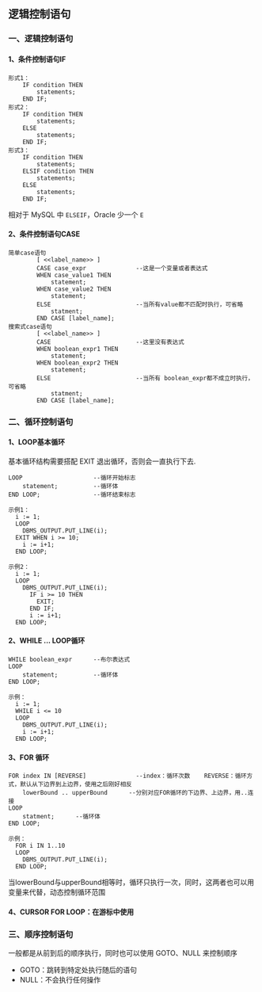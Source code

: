 ## 逻辑控制语句
### 一、逻辑控制语句
#### 1、条件控制语句IF
```
形式1：
    IF condition THEN
        statements;
    END IF;
形式2：
    IF condition THEN
        statements;
    ELSE
        statements;
    END IF;
形式3：
    IF condition THEN
        statements;
    ELSIF condition THEN
        statements;
    ELSE
        statements;
    END IF; 
```

相对于 MySQL 中 `ELSEIF`，Oracle 少一个 `E`

#### 2、条件控制语句CASE
```
简单case语句
        [ <<label_name>> ]
        CASE case_expr              --这是一个变量或者表达式
        WHEN case_value1 THEN
            statement;
        WHEN case_value2 THEN
            statement;
        ELSE                        --当所有value都不匹配时执行，可省略
            statment;
        END CASE [label_name];
搜索式case语句
        [ <<label_name>> ]
        CASE                        --这里没有表达式
        WHEN boolean_expr1 THEN
            statement;
        WHEN boolean_expr2 THEN
            statement;
        ELSE                        --当所有 boolean_expr都不成立时执行，可省略
            statment;
        END CASE [label_name];  
```



### 二、循环控制语句
#### 1、LOOP基本循环
基本循环结构需要搭配 EXIT 退出循环，否则会一直执行下去.
```
LOOP                    --循环开始标志
    statement;          --循环体
END LOOP;               --循环结束标志

示例1：
  i := 1;
  LOOP
    DBMS_OUTPUT.PUT_LINE(i);
  EXIT WHEN i >= 10;
    i := i+1;
  END LOOP;
  
示例2：
  i := 1;
  LOOP
    DBMS_OUTPUT.PUT_LINE(i);
      IF i >= 10 THEN
        EXIT;
      END IF;
      i := i+1;
  END LOOP;
```


#### 2、WHILE ... LOOP循环
```
WHILE boolean_expr      --布尔表达式
LOOP
    statement;          --循环体
END LOOP;

示例：
  i := 1;
  WHILE i <= 10
  LOOP
    DBMS_OUTPUT.PUT_LINE(i);
    i := i+1;
  END LOOP;
```


#### 3、FOR 循环
```
FOR index IN [REVERSE]              --index：循环次数    REVERSE：循环方式，默认从下边界到上边界，使用之后刚好相反
    lowerBound .. upperBound      --分别对应FOR循环的下边界、上边界，用..连接
LOOP                
    statment;      --循环体
END LOOP;       

示例：
  FOR i IN 1..10
  LOOP
    DBMS_OUTPUT.PUT_LINE(i);
  END LOOP;
```
当lowerBound与upperBound相等时，循环只执行一次，同时，这两者也可以用变量来代替，动态控制循环范围


#### 4、CURSOR FOR LOOP：在游标中使用

### 三、顺序控制语句
一般都是从前到后的顺序执行，同时也可以使用 GOTO、NULL 来控制顺序
* GOTO：跳转到特定处执行随后的语句
* NULL：不会执行任何操作

